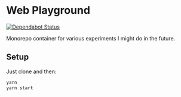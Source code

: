 # Web Playground

[![Dependabot Status](https://api.dependabot.com/badges/status?host=github&repo=jLouzado/body-scroll-test)](https://dependabot.com)

Monorepo container for various experiments I might do in the future.

## Setup

Just clone and then:

```bash
yarn
yarn start
```
